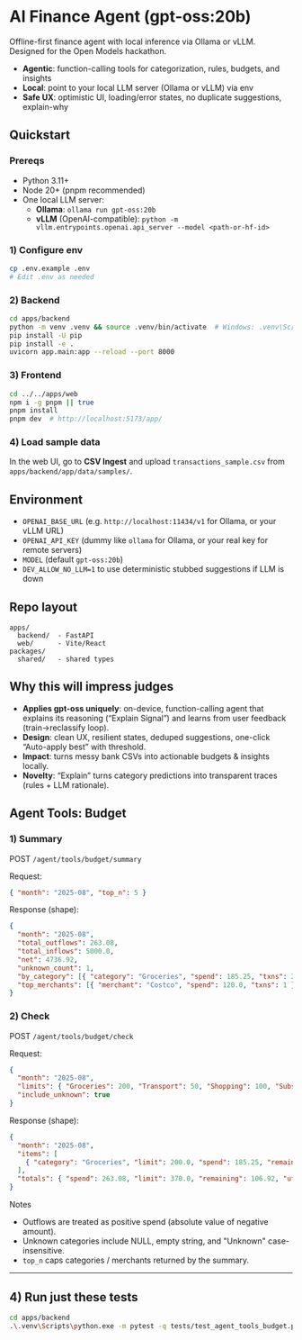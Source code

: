 # AI Finance Agent (gpt-oss:20b)

Offline-first finance agent with local inference via Ollama or vLLM. Designed for the Open Models hackathon.
- **Agentic**: function-calling tools for categorization, rules, budgets, and insights
- **Local**: point to your local LLM server (Ollama or vLLM) via env
- **Safe UX**: optimistic UI, loading/error states, no duplicate suggestions, explain-why

## Quickstart

### Prereqs
- Python 3.11+
- Node 20+ (pnpm recommended)
- One local LLM server:
  - **Ollama**: `ollama run gpt-oss:20b`
  - **vLLM** (OpenAI-compatible): `python -m vllm.entrypoints.openai.api_server --model <path-or-hf-id>`

### 1) Configure env
```bash
cp .env.example .env
# Edit .env as needed
```

### 2) Backend
```bash
cd apps/backend
python -m venv .venv && source .venv/bin/activate  # Windows: .venv\Scripts\activate
pip install -U pip
pip install -e .
uvicorn app.main:app --reload --port 8000
```

### 3) Frontend
```bash
cd ../../apps/web
npm i -g pnpm || true
pnpm install
pnpm dev  # http://localhost:5173/app/
```

### 4) Load sample data
In the web UI, go to **CSV Ingest** and upload `transactions_sample.csv` from `apps/backend/app/data/samples/`.

## Environment
- `OPENAI_BASE_URL` (e.g. `http://localhost:11434/v1` for Ollama, or your vLLM URL)
- `OPENAI_API_KEY` (dummy like `ollama` for Ollama, or your real key for remote servers)
- `MODEL` (default `gpt-oss:20b`)
- `DEV_ALLOW_NO_LLM=1` to use deterministic stubbed suggestions if LLM is down

## Repo layout
```
apps/
  backend/  - FastAPI
  web/      - Vite/React
packages/
  shared/   - shared types
```

## Why this will impress judges
- **Applies gpt-oss uniquely**: on-device, function-calling agent that explains its reasoning (“Explain Signal”) and learns from user feedback (train->reclassify loop).
- **Design**: clean UX, resilient states, deduped suggestions, one-click “Auto-apply best” with threshold.
- **Impact**: turns messy bank CSVs into actionable budgets & insights locally.
- **Novelty**: “Explain” turns category predictions into transparent traces (rules + LLM rationale).

## Agent Tools: Budget

### 1) Summary
POST `/agent/tools/budget/summary`

Request:

```json
{ "month": "2025-08", "top_n": 5 }
```

Response (shape):

```json
{
  "month": "2025-08",
  "total_outflows": 263.08,
  "total_inflows": 5000.0,
  "net": 4736.92,
  "unknown_count": 1,
  "by_category": [{ "category": "Groceries", "spend": 185.25, "txns": 2 }, ...],
  "top_merchants": [{ "merchant": "Costco", "spend": 120.0, "txns": 1 }, ...]
}
```

### 2) Check
POST `/agent/tools/budget/check`

Request:

```json
{
  "month": "2025-08",
  "limits": { "Groceries": 200, "Transport": 50, "Shopping": 100, "Subscriptions": 20 },
  "include_unknown": true
}
```

Response (shape):

```json
{
  "month": "2025-08",
  "items": [
    { "category": "Groceries", "limit": 200.0, "spend": 185.25, "remaining": 14.75, "utilization": 0.926 }
  ],
  "totals": { "spend": 263.08, "limit": 370.0, "remaining": 106.92, "utilization": 0.711 }
}
```

Notes

- Outflows are treated as positive spend (absolute value of negative amount).
- Unknown categories include NULL, empty string, and "Unknown" case-insensitive.
- `top_n` caps categories / merchants returned by the summary.

---

## 4) Run just these tests

```bash
cd apps/backend
.\.venv\Scripts\python.exe -m pytest -q tests/test_agent_tools_budget.py --maxfail=1
```
